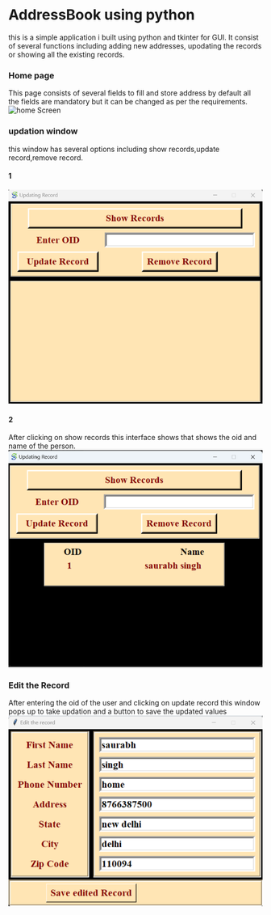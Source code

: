 # AddressBook using python
this is a simple application i built using python and tkinter for GUI. It consist of several functions including adding new addresses, upodating the records or showing all the existing records.

### Home page
This page consists of several fields to fill and store address by default all the fields are mandatory but it can be changed as per the requirements.
![home Screen](https://github.com/Sourabh7singh/AdressBook/assets/91777465/e5236fc9-27d0-4327-b2db-466949e92f38)

### updation window
this window has several options including show records,update record,remove record.
#### 1
![Updation windows](image.png)

#### 2
After clicking on show records this interface shows that shows the oid and name of the person.
![Show Records](image-1.png)

### Edit the Record
After entering the oid of the user and clicking on update record this window pops up to take updation and a button to save the updated values
![Edit Record](image-2.png)

